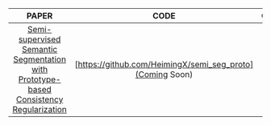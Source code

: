 |PAPER|CODE|CONFERENCE|
|:----:|:----:|:----:|
| [Semi-supervised Semantic Segmentation with Prototype-based Consistency Regularization](https://arxiv.org/abs/2210.04388)|[https://github.com/HeimingX/semi_seg_proto](Coming Soon)|NeurIPS22|
